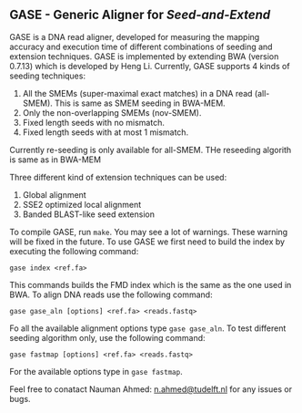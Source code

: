 GASE - Generic Aligner for *Seed-and-Extend*
-----------------------------------------
GASE is a DNA read aligner, developed for measuring the mapping accuracy and execution time of different combinations of seeding and extension techniques. GASE is implemented by extending BWA (version 0.7.13) which is developed by Heng Li. Currently, GASE supports 4 kinds of seeding techniques:

1. All the SMEMs (super-maximal exact matches) in a DNA read (all-SMEM). This is same as SMEM seeding  in BWA-MEM.
2. Only the non-overlapping SMEMs (nov-SMEM). 
3. Fixed length seeds with no mismatch.
4. Fixed length seeds with at most 1 mismatch. 

Currently re-seeding is only available for all-SMEM. THe reseeding algorith is same as in BWA-MEM

Three different kind of extension techniques can be used:

1. Global alignment
2. SSE2 optimized local alignment
3. Banded BLAST-like seed extension

To compile GASE, run `make`. You may see a lot of warnings. These warning will be fixed in the future. To use GASE we first need to build the index by executing the following command:

`gase index <ref.fa>`

This commands builds the FMD index which is the same as the one used in BWA. To align DNA reads use the following command:

`gase gase_aln [options] <ref.fa> <reads.fastq>`

Fo all the available alignment options type `gase gase_aln`. To test different seeding algorithm only, use the following command:

`gase fastmap [options] <ref.fa> <reads.fastq>`

For the available options type in `gase fastmap`.

Feel free to conatact Nauman Ahmed: n.ahmed@tudelft.nl for any issues or bugs.
